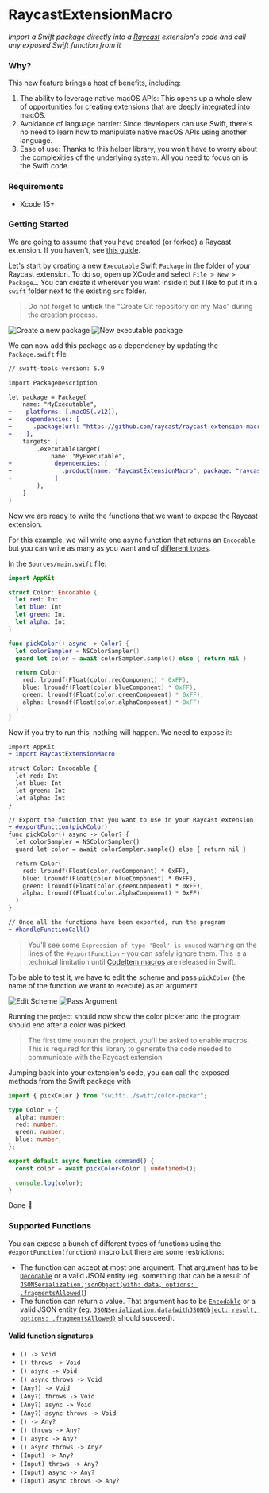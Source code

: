 # RaycastExtensionMacro

_Import a Swift package directly into a [Raycast](https://raycast.com) extension's code and call any exposed Swift function from it_

### Why?

This new feature brings a host of benefits, including:

1.  The ability to leverage native macOS APIs: This opens up a whole slew of opportunities for creating extensions that are deeply integrated into macOS.
2.  Avoidance of language barrier: Since developers can use Swift, there's no need to learn how to manipulate native macOS APIs using another language.
3.  Ease of use: Thanks to this helper library, you won’t have to worry about the complexities of the underlying system. All you need to focus on is the Swift code.

### Requirements

- Xcode 15+

### Getting Started

We are going to assume that you have created (or forked) a Raycast extension. If you haven't, see [this guide](https://developers.raycast.com/basics/create-your-first-extension).

Let's start by creating a new `Executable` Swift `Package` in the folder of your Raycast extension. To do so, open up XCode and select `File > New > Package…`. You can create it wherever you want inside it but I like to put it in a `swift` folder next to the existing `src` folder.

> Do not forget to **untick** the "Create Git repository on my Mac" during the creation process.

![Create a new package](./docs/new-package.png)
![New executable package](./docs/new-executable-package.png)

We can now add this package as a dependency by updating the `Package.swift` file

```diff
// swift-tools-version: 5.9

import PackageDescription

let package = Package(
    name: "MyExecutable",
+    platforms: [.macOS(.v12)],
+    dependencies: [
+      .package(url: "https://github.com/raycast/raycast-extension-macro", from: "1.0.0")
+    ],
    targets: [
        .executableTarget(
            name: "MyExecutable",
+            dependencies: [
+              .product(name: "RaycastExtensionMacro", package: "raycast-extension-macro"),
+            ]
        ),
    ]
)
```

Now we are ready to write the functions that we want to expose the Raycast extension.

For this example, we will write one async function that returns an [`Encodable`](https://developer.apple.com/documentation/swift/encodable) but you can write as many as you want and of [different types](#supported-functions).

In the `Sources/main.swift` file:

```swift
import AppKit

struct Color: Encodable {
  let red: Int
  let blue: Int
  let green: Int
  let alpha: Int
}

func pickColor() async -> Color? {
  let colorSampler = NSColorSampler()
  guard let color = await colorSampler.sample() else { return nil }

  return Color(
    red: lroundf(Float(color.redComponent) * 0xFF),
    blue: lroundf(Float(color.blueComponent) * 0xFF),
    green: lroundf(Float(color.greenComponent) * 0xFF),
    alpha: lroundf(Float(color.alphaComponent) * 0xFF)
  )
}
```

Now if you try to run this, nothing will happen. We need to expose it:

```diff
import AppKit
+ import RaycastExtensionMacro

struct Color: Encodable {
  let red: Int
  let blue: Int
  let green: Int
  let alpha: Int
}

// Export the function that you want to use in your Raycast extension
+ #exportFunction(pickColor)
func pickColor() async -> Color? {
  let colorSampler = NSColorSampler()
  guard let color = await colorSampler.sample() else { return nil }

  return Color(
    red: lroundf(Float(color.redComponent) * 0xFF),
    blue: lroundf(Float(color.blueComponent) * 0xFF),
    green: lroundf(Float(color.greenComponent) * 0xFF),
    alpha: lroundf(Float(color.alphaComponent) * 0xFF)
  )
}

// Once all the functions have been exported, run the program
+ #handleFunctionCall()
```

> You'll see some `Expression of type 'Bool' is unused` warning on the lines of the `#exportFunction` - you can safely ignore them. This is a technical limitation until [CodeItem macros](https://github.com/apple/swift-evolution/blob/main/proposals/0397-freestanding-declaration-macros.md#code-item-macros) are released in Swift.

To be able to test it, we have to edit the scheme and pass `pickColor` (the name of the function we want to execute) as an argument.

![Edit Scheme](./docs/edit-scheme.png)
![Pass Argument](./docs/pass-argument.png)

Running the project should now show the color picker and the program should end after a color was picked.

> The first time you run the project, you'll be asked to enable macros. This is required for this library to generate the code needed to communicate with the Raycast extension.

Jumping back into your extension's code, you can call the exposed methods from the Swift package with

```ts
import { pickColor } from "swift:../swift/color-picker";

type Color = {
  alpha: number;
  red: number;
  green: number;
  blue: number;
};

export default async function command() {
  const color = await pickColor<Color | undefined>();

  console.log(color);
}
```

Done 🎉

### Supported Functions

You can expose a bunch of different types of functions using the `#exportFunction(function)` macro but there are some restrictions:

- The function can accept at most one argument. That argument has to be [`Decodable`](https://developer.apple.com/documentation/swift/decodable) or a valid JSON entity (eg. something that can be a result of [`JSONSerialization.jsonObject(with: data, options: .fragmentsAllowed)`](https://developer.apple.com/documentation/foundation/jsonserialization/1415493-jsonobject))
- The function can return a value. That argument has to be [`Encodable`](https://developer.apple.com/documentation/swift/encodable) or a valid JSON entity (eg. [`JSONSerialization.data(withJSONObject: result, options: .fragmentsAllowed)`](https://developer.apple.com/documentation/foundation/jsonserialization/1413636-data) should succeed).

#### Valid function signatures

- `() -> Void`
- `() throws -> Void`
- `() async -> Void`
- `() async throws -> Void`
- `(Any?) -> Void`
- `(Any?) throws -> Void`
- `(Any?) async -> Void`
- `(Any?) async throws -> Void`
- `() -> Any?`
- `() throws -> Any?`
- `() async -> Any?`
- `() async throws -> Any?`
- `(Input) -> Any?`
- `(Input) throws -> Any?`
- `(Input) async -> Any?`
- `(Input) async throws -> Any?`
